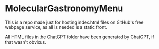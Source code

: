# MolecularGastronomyMenu
 
This is a repo made just for hosting index.html files on GitHub's free webpage service, as all is needed is a static front. 


All HTML files in the ChatGPT folder have been generated by ChatGPT, if that wasn't obvious. 